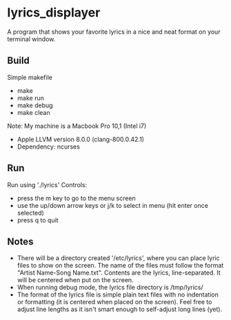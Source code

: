 # lyrics_displayer
A program that shows your favorite lyrics in a nice and neat format on your terminal window.

## Build
Simple makefile
* make 
* make run
* make debug
* make clean

Note: My machine is a Macbook Pro 10,1 (Intel i7)
* Apple LLVM version 8.0.0 (clang-800.0.42.1)
* Dependency: ncurses 

## Run
Run using './lyrics'
Controls:
* press the m key to go to the menu screen
* use the up/down arrow keys or j/k to select in menu (hit enter once selected)
* press q to quit

## Notes
* There will be a directory created '/etc/lyrics', where you can place lyric files to show on the screen. The name of the files must follow the format "Artist Name-Song Name.txt". Contents are the lyrics, line-separated. It will be centered when put on the screen.
* When running debug mode, the lyrics file directory is /tmp/lyrics/
* The format of the lyrics file is simple plain text files with no indentation or formatting (it is centered when placed on the screen). Feel free to adjust line lengths as it isn't smart enough to self-adjust long lines (yet).

